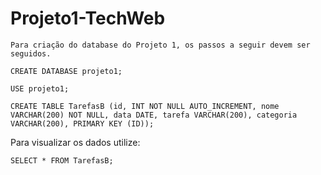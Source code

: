 # Projeto1-TechWeb

`Para criação do database do Projeto 1, os passos a seguir devem ser seguidos.`

`CREATE DATABASE projeto1;`

`USE projeto1;`

`CREATE TABLE TarefasB (id, INT NOT NULL AUTO_INCREMENT, nome VARCHAR(200) NOT NULL, data DATE, tarefa VARCHAR(200), categoria VARCHAR(200), PRIMARY KEY (ID));`

Para visualizar os dados utilize:

`SELECT * FROM TarefasB;`
